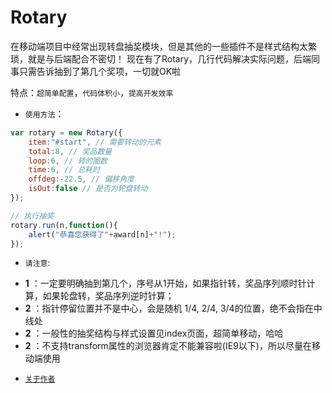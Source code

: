# Rotary
在移动端项目中经常出现转盘抽奖模块，但是其他的一些插件不是样式结构太繁琐，就是与后端配合不密切！
现在有了Rotary，几行代码解决实际问题，后端同事只需告诉抽到了第几个奖项，一切就OK啦

特点：`超简单配置`，`代码体积小`，`提高开发效率`

* `使用方法`：

```javascript
var rotary = new Rotary({
	item:"#start", // 需要转动的元素
	total:8, // 奖品数量
	loop:6, // 转的圈数
	time:6, // 总耗时
	offdeg:-22.5, // 偏移角度
	isOut:false // 是否为轮盘转动
});

// 执行抽奖
rotary.run(n,function(){
	alert("恭喜您获得了"+award[n]+"!");
});

```
* `请注意`:

- **1** ：一定要明确抽到第几个，序号从1开始，如果指针转，奖品序列顺时针计算，如果轮盘转，奖品序列逆时针算；
- **2** ：指针停留位置并不是中心，会是随机 1/4, 2/4, 3/4的位置，绝不会指在中线处
- **2** ：一般性的抽奖结构与样式设置见index页面，超简单移动，哈哈
- **2** ：不支持transform属性的浏览器肯定不能兼容啦(IE9以下)，所以尽量在移动端使用

* [`关于作者`](http://www.douchaoyang.com)
